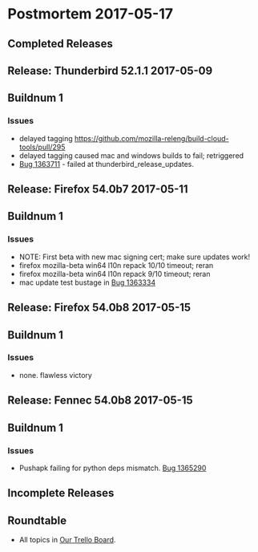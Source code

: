 # Postmortem 2017-05-17

## Completed Releases
## Release: Thunderbird 52.1.1 2017-05-09

## Buildnum 1
### Issues
- delayed tagging https://github.com/mozilla-releng/build-cloud-tools/pull/295
- delayed tagging caused mac and windows builds to fail; retriggered
- [Bug 1363711](https://bugzil.la/1363711) - failed at thunderbird_release_updates.


## Release: Firefox 54.0b7 2017-05-11

## Buildnum 1
### Issues
- NOTE: First beta with new mac signing cert; make sure updates work!
- firefox mozilla-beta win64 l10n repack 10/10 timeout; reran
- firefox mozilla-beta win64 l10n repack 9/10 timeout; reran
- mac update test bustage in [Bug 1363334](https://bugzil.la/1363334)


## Release: Firefox 54.0b8 2017-05-15

## Buildnum 1
### Issues
- none. flawless victory


## Release: Fennec 54.0b8 2017-05-15

## Buildnum 1
### Issues
- Pushapk failing for python deps mismatch. [Bug 1365290](https://bugzil.la/1365290)



## Incomplete Releases

## Roundtable
- All topics in [Our Trello Board](https://trello.com/b/MXHaVRcP/release-promotion-meeting).